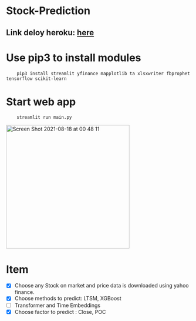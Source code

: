 # Stock-Prediction
## Link deloy heroku: [here](https://stock-prediction-demo.herokuapp.com/)
# Use pip3 to install modules
```
    pip3 install streamlit yfinance mapplotlib ta xlsxwriter fbprophet tensorflow scikit-learn
```
# Start web app
```
    streamlit run main.py
```

<img width="336" alt="Screen Shot 2021-08-18 at 00 48 11" src="https://user-images.githubusercontent.com/33391636/129775640-853f1662-fb2e-4f36-a53e-e23e63627366.png">


# Item
- [x] Choose any Stock on market and price data is downloaded using yahoo finance.
- [x] Choose methods to predict: LTSM, XGBoost
- [ ] Transformer and Time Embeddings
- [x] Choose factor to predict : Close, POC
